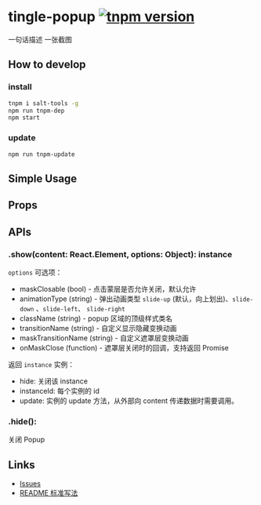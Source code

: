 # tingle-popup [![tnpm version](http://web.npm.alibaba-inc.com/badge/v/@ali/tingle-popup.svg?style=flat-square)](http://web.npm.alibaba-inc.com/package/@ali/tingle-popup)
一句话描述
一张截图

## How to develop

### install

```bash
tnpm i salt-tools -g
npm run tnpm-dep 
npm start
```

### update

```bash
npm run tnpm-update
```

## Simple Usage

## Props

## APIs


### .show(content: React.Element, options: Object): instance

`options` 可选项：

- maskClosable (bool) - 点击蒙层是否允许关闭，默认允许
- animationType (string) - 弹出动画类型 `slide-up` (默认，向上划出)、`slide-down` 、`slide-left`、 `slide-right`
- className (string) - popup 区域的顶级样式类名
- transitionName (string) - 自定义显示隐藏变换动画
- maskTransitionName (string) - 自定义遮罩层变换动画
- onMaskClose (function) - 遮罩层关闭时的回调，支持返回 Promise

返回 `instance` 实例：

- hide: 关闭该 instance
- instanceId: 每个实例的 id
- update: 实例的 update 方法，从外部向 content 传递数据时需要调用。

### .hide():

关闭 Popup

## Links

- [Issues](http://gitlab.alibaba-inc.com/tingle-ui/tingle-popup/issues)
- [README 标准写法](http://gitlab.alibaba-inc.com/tingle-ui/doc/blob/master/README%E6%A0%87%E5%87%86%E5%86%99%E6%B3%95.md)
